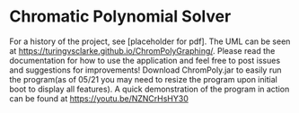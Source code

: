 # Chromatic Polynomial Solver

For a history of the project, see [placeholder for pdf]. The UML can be seen at https://turingvsclarke.github.io/ChromPolyGraphing/. Please read the documentation for how to use the application and feel free to post issues and suggestions for improvements! Download ChromPoly.jar to easily run the program(as of 05/21 you may need to resize the program upon initial boot to display all features). A quick demonstration of the program in action can be found at https://youtu.be/NZNCrHsHY30
